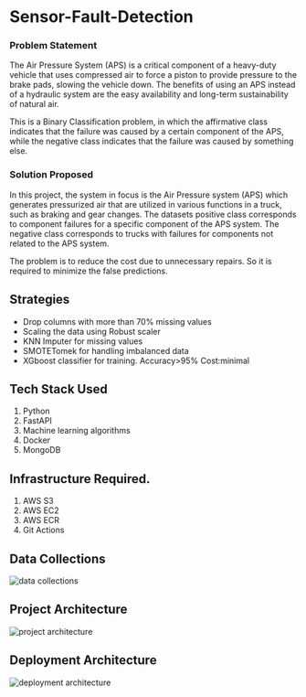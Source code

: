 # Sensor-Fault-Detection

### Problem Statement
The Air Pressure System (APS) is a critical component of a heavy-duty vehicle that uses compressed air to force a piston to provide pressure to the brake pads, slowing the vehicle down. The benefits of using an APS instead of a hydraulic system are the easy availability and long-term sustainability of natural air.

This is a Binary Classification problem, in which the affirmative class indicates that the failure was caused by a certain component of the APS, while the negative class
indicates that the failure was caused by something else.

### Solution Proposed 
In this project, the system in focus is the Air Pressure system (APS) which generates pressurized air that are utilized in various functions in a truck, such as braking and gear changes. The datasets positive class corresponds to component failures for a specific component of the APS system. The negative class corresponds to trucks with failures for components not related to the APS system.

The problem is to reduce the cost due to unnecessary repairs. So it is required to minimize the false predictions.

## Strategies
* Drop columns with more than 70% missing values
* Scaling the data using Robust scaler
* KNN Imputer for missing values
* SMOTETomek for handling imbalanced data
* XGboost classifier for training. Accuracy>95% Cost:minimal

## Tech Stack Used
1. Python 
2. FastAPI 
3. Machine learning algorithms
4. Docker
5. MongoDB

## Infrastructure Required.

1. AWS S3
2. AWS EC2
3. AWS ECR
4. Git Actions

## Data Collections
![data collections](https://user-images.githubusercontent.com/59106185/201272285-8dccf265-680a-4d1b-940a-b4f59ceafd0a.png)

## Project Architecture
![project architecture](https://user-images.githubusercontent.com/59106185/201272669-cce9984f-f30a-46c7-9677-2b14c6bbd11f.png)

## Deployment Architecture
![deployment architecture](https://user-images.githubusercontent.com/59106185/201272727-f5e4a537-ca6a-43ed-8288-93d8b5aedc82.png)
